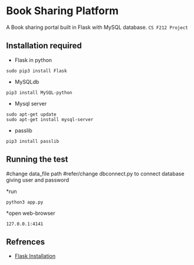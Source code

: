 # Book Sharing Platform

A Book sharing portal built in Flask with MySQL database. 
`CS F212 Project`

## Installation required

* Flask in python 
```
sudo pip3 install Flask
```

* MySQLdb
```
pip3 install MySQL-python
```

* Mysql server
```
sudo apt-get update
sudo apt-get install mysql-server
```
* passlib
```
pip3 install passlib
```

## Running the test

#change data_file path
#refer/change dbconnect.py to connect database giving user and password

*run  
```
python3 app.py
```
*open web-browser
```
127.0.0.1:4141
```


## Refrences

* [Flask Installation](http://flask.pocoo.org/docs/0.12/installation/)

